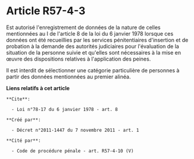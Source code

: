 # Article R57-4-3

Est autorisé l'enregistrement de données de la nature de celles mentionnées au I de l'article 8 de la loi du 6 janvier 1978
lorsque ces données ont été recueillies par les services pénitentiaires d'insertion et de probation à la demande des
autorités judiciaires pour l'évaluation de la situation de la personne suivie et qu'elles sont nécessaires à la mise en œuvre
des dispositions relatives à l'application des peines. 

Il est interdit de sélectionner une catégorie particulière de personnes à partir des données mentionnées au premier alinéa.

**Liens relatifs à cet article**

	**Cite**:

	  - Loi n°78-17 du 6 janvier 1978 - art. 8

	**Créé par**:

	  - Décret n°2011-1447 du 7 novembre 2011 - art. 1

	**Cité par**:

	  - Code de procédure pénale - art. R57-4-10 (V)
